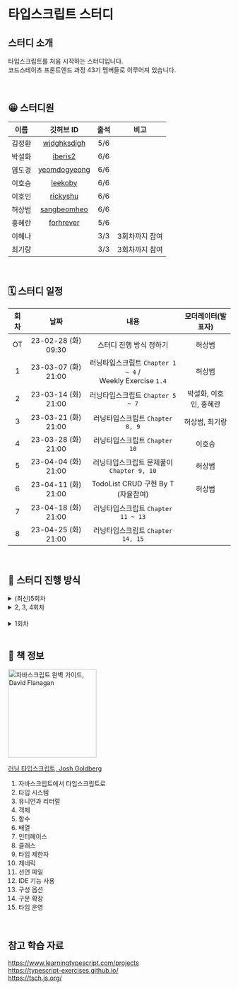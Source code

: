 # 타입스크립트 스터디

## 스터디 소개

타입스크립트를 처음 시작하는 스터디입니다.  
코드스테이츠 프론트엔드 과정 43기 멤버들로 이루어져 있습니다.

<br>

## 😀 스터디원

|  이름  |                    깃허브 ID                    | 출석 |      비고      |
| :----: | :---------------------------------------------: | :--: | :------------: |
| 김정환 |  [wjdghksdigh](https://github.com/wjdghksdigh)  | 5/6  |                |
| 박설화 |      [iberis2](https://github.com/iberis2)      | 6/6  |                |
| 염도경 | [yeomdogyeong](https://github.com/yeomdogyeong) | 6/6  |                |
| 이호승 |      [leekoby](https://github.com/leekoby)      | 6/6  |                |
| 이호인 |     [rickyshu](https://github.com/rickyshu)     | 6/6  |                |
| 허상범 |  [sangbeomheo](https://github.com/sangbeomheo)  | 6/6  |                |
| 홍혜란 |    [forhrever](https://github.com/forhrever)    | 5/6  |                |
| 이혜나 |                                                 | 3/3  | 3회차까지 참여 |
| 최기랑 |                                                 | 3/3  | 3회차까지 참여 |

<br>

## 🗓 스터디 일정

| 회차 |        날짜         |                             내용                              |   모더레이터(발표자)   |
| :--: | :-----------------: | :-----------------------------------------------------------: | :--------------------: |
|  OT  | 23-02-28 (화) 09:30 |                    스터디 진행 방식 정하기                    |         허상범         |
|  1   | 23-03-07 (화) 21:00 | 러닝타입스크립트 `Chapter 1 ~ 4` / <br> Weekly Exercise `1.4` |         허상범         |
|  2   | 23-03-14 (화) 21:00 |               러닝타입스크립트 `Chapter 5 ~ 7`                | 박설화, 이호인, 홍혜란 |
|  3   | 23-03-21 (화) 21:00 |                러닝타입스크립트 `Chapter 8, 9`                |     허상범, 최기랑     |
|  4   | 23-03-28 (화) 21:00 |                 러닝타입스크립트 `Chapter 10`                 |         이호승         |
|  5   | 23-04-04 (화) 21:00 |           러닝타입스크립트 문제풀이 `Chapter 9, 10`           |         허상범         |
|  6   | 23-04-11 (화) 21:00 |              TodoList CRUD 구현 By T (자율참여)               |         허상범         |
|  7   | 23-04-18 (화) 21:00 |              러닝타입스크립트 `Chapter 11 ~ 13`               |                        |
|  8   | 23-04-25 (화) 21:00 |               러닝타입스크립트 `Chapter 14, 15`               |                        |

<br>

## 🔖 스터디 진행 방식

<details>
<summary>(최신)5회차</summary>

> ### 1. '러닝 타입스크립트' 에서 제공하는 챕터 문제 풀이
>
> - 해당 주차의 정해진 챕터의 문제를 푼다.
> - 문제 푼 내용 정리해서 학습 자료 제출
> - 스터디 진행한 당일 23:59 까지 PR
>
> ### 2. 스터디 진행
>
> - 문제를 같이 풀면서 토론
>
> ### 3. 커밋 & 파일명 컨벤션
>
> - 해당하는 주차의 폴더에 파일 작성
> - 파일명 : `{이름}_week_{해당주차}`
>   - ex) `허상범_week_01.md`, `홍헤란_week_10.ts`
> - 커밋규칙 : `{이름}: {해당주차}주차 학습 제출`
>   - ex) `허상범: 1주차 학습 제출`

</details>

<details>
<summary>2, 3, 4회차</summary>

> ### 1. '러닝 타입스크립트' 학습 & 학습 정리 업로드
>
> - 해당 주차의 정해진 분량을 학습
> - 스터디 진행한 당일 23:59 까지 PR
> - 본인이 학습한 내용은 자유로운 포맷(블로그 링크, ts파일, md파일 등)
> - 학습 정리 분량은 자유. 하지만 PR은 꼭 보내야함
>
> ### 2. 'Weekly Exercise' 문제를 풀기
>
> - 깃허브 디스커션에 올라온 해당 주차의 문제를 풀고 본인이 푼 내용 comment
> - 스터디 전날 23:59 까지 comment
>
> ### 3. 스터디 진행
>
> - 챕터별로 발표자 선정
> - 발표자는 본인 챕터의 내용을 자유로운 형식으로 발표
> - 참여자는 학습하면서 궁금했던 부분을 서로 질문하거나 공유하고 싶은 내용 등을 자유롭게 공유
> - 'Weekly Exercise' 같이 문제 풀이
> - 스터디 종료 전 당일 스터디 진행 관련 피드백
>
> ### 4. 커밋 & 파일명 컨벤션
>
> - 해당하는 주차의 폴더에 파일 작성
> - 파일명 : `{이름}_week_{해당주차}`
>   - ex) `허상범_week_01.md`, `홍헤란_week_10.ts`
> - 커밋규칙 : `{이름}: {해당주차}주차 학습 제출`
>   - ex) `허상범: 1주차 학습 제출`

</details>

<br>

<details>
<summary>1회차</summary>

> ### 1. '러닝 타입스크립트' 학습 & 학습 정리 업로드
>
> - 해당 주차의 정해진 분량을 학습
> - 스터디 진행한 당일 23:59 까지 PR
> - 본인이 학습한 내용은 자유로운 포맷(블로그 링크, ts파일, md파일 등)
> - 학습 정리 분량은 자유. 하지만 PR은 꼭 보내야함
>
> ### 2. 'Weekly Exercise' 문제를 풀기
>
> - 깃허브 디스커션에 올라온 해당 주차의 문제를 풀고 본인이 푼 내용 comment
> - 스터디 전날 23:59 까지 comment
>
> ### 3. 스터디 진행
>
> - 모더레이터가 해당 주차의 책 범위를 훓으면서 진행
> - 참여자는 학습하면서 궁금했던 부분을 서로 질문하거나 공유하고 싶은 내용 등을 자유롭게 공유
> - 'Weekly Exercise' 같이 문제 풀이
> - 스터디 종료 전 당일 스터디 진행 관련 피드백
>
> ### 4. 커밋 & 파일명 컨벤션
>
> - 해당하는 주차의 폴더에 파일 작성
> - 파일명 : `{이름}_week_{해당주차}`
>   - ex) `허상범_week_01.md`, `홍헤란_week_10.ts`
> - 커밋규칙 : `{이름}: {해당주차}주차 학습 제출`
>   - ex) `허상범: 1주차 학습 제출`

</details>

<br>

## 📖 책 정보

<img width="200" src="https://user-images.githubusercontent.com/41741221/222957201-2b660414-be54-4f12-9561-1cdf26103850.png" alt="자바스크립트 완벽 가이드, David Flanagan">

[러닝 타입스크립트, Josh Goldberg](http://www.yes24.com/Product/Goods/116585556)

1. 자바스크립트에서 타입스크립트로
2. 타입 시스템
3. 유니언과 리터럴
4. 객체
5. 함수
6. 배열
7. 인터페이스
8. 클래스
9. 타입 제한자
10. 제네릭
11. 선언 파일
12. IDE 기능 사용
13. 구성 옵션
14. 구문 확장
15. 타입 운영

<br>

## 참고 학습 자료

https://www.learningtypescript.com/projects  
https://typescript-exercises.github.io/  
https://tsch.js.org/
